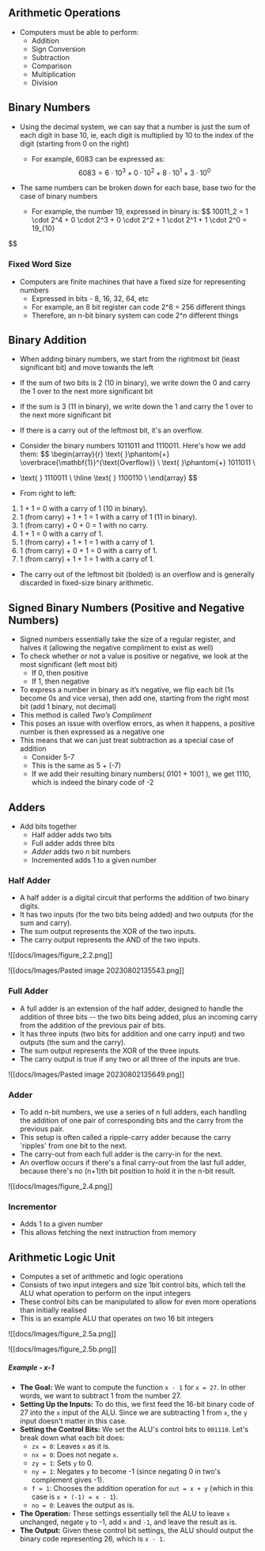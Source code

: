 ## Arithmetic Operations
- Computers must be able to perform:
	- Addition
	- Sign Conversion
	- Subtraction
	- Comparison
	- Multiplication
	- Division


## Binary Numbers
- Using the decimal system, we can say that a number is just the sum of each digit in base 10, ie, each digit is multiplied by 10 to the index of the digit (starting from 0 on the right)
	- For example, 6083 can be expressed as: $$ 6083 = 6 \cdot 10^3 + 0 \cdot 10^2 + 8 \cdot 10^1 + 3 \cdot 10^0
$$

- The same numbers can be broken down for each base, base two for the case of binary numbers
	- For example, the number 19, expressed in binary is: $$
10011_2 = 1 \cdot 2^4 + 0 \cdot 2^3 + 0 \cdot 2^2 + 1 \cdot 2^1 + 1 \cdot 2^0 = 19_{10}

$$


### Fixed Word Size
- Computers are finite machines that have a fixed size for representing numbers
	- Expressed in bits - 8, 16, 32, 64, etc
	- For example, an 8 bit register can code 2^8 = 256 different things
	- Therefore, an n-bit binary system can code 2^n different things


## Binary Addition
- When adding binary numbers, we start from the rightmost bit (least significant bit) and move towards the left
- If the sum of two bits is 2 (10 in binary), we write down the 0 and carry the 1 over to the next more significant bit
- If the sum is 3 (11 in binary), we write down the 1 and carry the 1 over to the next more significant bit
- If there is a carry out of the leftmost bit, it's an overflow.

- Consider the binary numbers 1011011 and 1110011. Here's how we add them: $$
\begin{array}{r}
\text{ }\phantom{+} \overbrace{\mathbf{1}}^{\text{Overflow}} \\
\text{ }\phantom{+} 1011011 \\
+ \text{ } 1110011 \\
\hline
\text{ } 1100110 \\
\end{array}
$$
- From right to left:
1. 1 + 1 = 0 with a carry of 1 (10 in binary).
2. 1 (from carry) + 1 + 1 = 1 with a carry of 1 (11 in binary).
3. 1 (from carry) + 0 + 0 = 1 with no carry.
4. 1 + 1 = 0 with a carry of 1.
5. 1 (from carry) + 1 + 1 = 1 with a carry of 1.
6. 1 (from carry) + 0 + 1 = 0 with a carry of 1.
7. 1 (from carry) + 1 + 1 = 1 with a carry of 1.

- The carry out of the leftmost bit (bolded) is an overflow and is generally discarded in fixed-size binary arithmetic.


## Signed Binary Numbers (Positive and Negative Numbers)
- Signed numbers essentially take the size of a regular register, and halves it (allowing the negative compliment to exist as well)
- To check whether or not a value is positive or negative, we look at the most significant (left most bit)
	- If 0, then positive
	- If 1, then negative 
- To express a number in binary as it’s negative, we flip each bit (1s become 0s and vice versa), then add one, starting from the right most bit (add 1 binary, not decimal)
- This method is called *Two’s Compliment*
- This poses an issue with overflow errors, as when it happens, a positive number is then expressed as a negative one
- This means that we can just treat subtraction as a special case of addition 
	- Consider 5-7
	- This is the same as 5 + (-7)
	- If we add their resulting binary numbers( 0101 + 1001 ), we get 1110, which is indeed the binary code of -2

## Adders
- Add bits together
	- Half adder adds two bits
	- Full adder adds three bits
	- *Adder* adds two *n* bit numbers
	- Incremented adds 1 to a given number 

###  Half Adder
- A half adder is a digital circuit that performs the addition of two binary digits.
- It has two inputs (for the two bits being added) and two outputs (for the sum and carry).
- The sum output represents the XOR of the two inputs.
- The carry output represents the AND of the two inputs.

![[docs/Images/figure_2.2.png]]

![[docs/Images/Pasted image 20230802135543.png]]
### Full Adder
- A full adder is an extension of the half adder, designed to handle the addition of three bits -- the two bits being added, plus an incoming carry from the addition of the previous pair of bits.
- It has three inputs (two bits for addition and one carry input) and two outputs (the sum and the carry).
- The sum output represents the XOR of the three inputs.
- The carry output is true if any two or all three of the inputs are true.

![[docs/Images/Pasted image 20230802135649.png]]

### Adder
- To add n-bit numbers, we use a series of n full adders, each handling the addition of one pair of corresponding bits and the carry from the previous pair.
- This setup is often called a ripple-carry adder because the carry 'ripples' from one bit to the next.
- The carry-out from each full adder is the carry-in for the next.
- An overflow occurs if there's a final carry-out from the last full adder, because there's no (n+1)th bit position to hold it in the n-bit result.

![[docs/Images/figure_2.4.png]]

### Incrementor
- Adds 1 to a given number
- This allows fetching the next instruction from memory

## Arithmetic Logic Unit
- Computes a set of arithmetic and logic operations
- Consists of two input integers and size 1bit control bits, which tell the ALU what operation to perform on the input integers
- These control bits can be manipulated to allow for even more operations than initially realised
- This is an example ALU that operates on two 16 bit integers

![[docs/Images/figure_2.5a.png]]

![[docs/Images/figure_2.5b.png]]

##### Example - x-1

- **The Goal:** We want to compute the function `x - 1` for `x = 27`. In other words, we want to subtract 1 from the number 27.
- **Setting Up the Inputs:** To do this, we first feed the 16-bit binary code of 27 into the `x` input of the ALU. Since we are subtracting 1 from `x`, the `y` input doesn't matter in this case.
- **Setting the Control Bits:** We set the ALU's control bits to `001110`. Let's break down what each bit does:
    - `zx = 0`: Leaves `x` as it is.
    - `nx = 0`: Does not negate `x`.
    - `zy = 1`: Sets `y` to 0.
    - `ny = 1`: Negates `y` to become -1 (since negating 0 in two's complement gives -1).
    - `f = 1`: Chooses the addition operation for `out = x + y` (which in this case is `x + (-1) = x - 1`).
    - `no = 0`: Leaves the output as is.
- **The Operation:** These settings essentially tell the ALU to leave `x` unchanged, negate `y` to -1, add `x` and `-1`, and leave the result as is.
- **The Output:** Given these control bit settings, the ALU should output the binary code representing 26, which is `x - 1`.